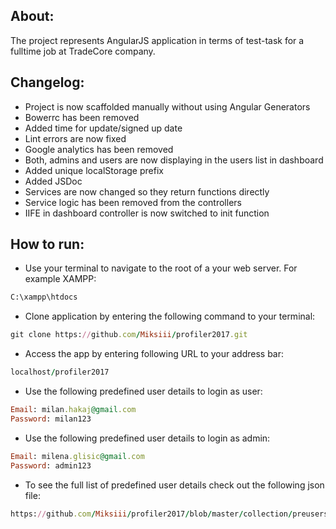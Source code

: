 About:
------------
The project represents AngularJS application in terms of test-task for a fulltime job at TradeCore company.  

Changelog:
------------

- Project is now scaffolded manually without using Angular Generators
- Bowerrc has been removed
- Added time for update/signed up date
- Lint errors are now fixed 
- Google analytics has been removed
- Both, admins and users are now displaying in the users list in dashboard
- Added unique localStorage prefix
- Added JSDoc
- Services are now changed so they return functions directly 
- Service logic has been removed from the controllers
- IIFE in dashboard controller is now switched to init function


How to run:
------------

- Use your terminal to navigate to the root of a your web server. For example XAMPP: 

```ruby
C:\xampp\htdocs
```

- Clone application by entering the following command to your terminal:

```ruby
git clone https://github.com/Miksiii/profiler2017.git
```

- Access the app by entering following URL to your address bar:

```ruby
localhost/profiler2017
```

- Use the following predefined user details to login as user: 

```ruby
Email: milan.hakaj@gmail.com
Password: milan123
```

- Use the following predefined user details to login as admin:

```ruby
Email: milena.glisic@gmail.com
Password: admin123
``` 

- To see the full list of predefined user details check out the following json file:

```ruby
https://github.com/Miksiii/profiler2017/blob/master/collection/preusers.json
```
